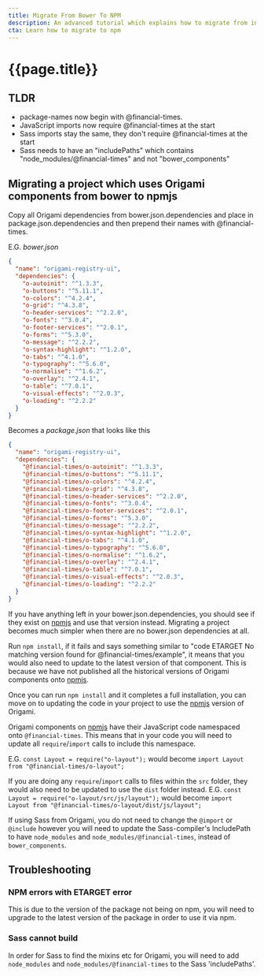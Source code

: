 ```yaml
---
title: Migrate From Bower To NPM
description: An advanced tutorial which explains how to migrate from installing Origami components via Bower, to installing them via npm.
cta: Learn how to migrate to npm
---
```


# {{page.title}}

## TLDR
- package-names now begin with @financial-times.
- JavaScript imports now require @financial-times at the start
- Sass imports stay the same, they don't require @financial-times at the start
- Sass needs to have an "includePaths" which contains "node_modules/@financial-times" and not "bower_components"

## Migrating a project which uses Origami components from bower to npmjs


Copy all Origami dependencies from bower.json.dependencies and place in package.json.dependencies and then prepend their names with @financial-times.

E.G.
*bower.json*
```json
{
  "name": "origami-registry-ui",
  "dependencies": {
    "o-autoinit": "^1.3.3",
    "o-buttons": "^5.11.1",
    "o-colors": "^4.2.4",
    "o-grid": "^4.3.8",
    "o-header-services": "^2.2.0",
    "o-fonts": "^3.0.4",
    "o-footer-services": "^2.0.1",
    "o-forms": "^5.3.0",
    "o-message": "^2.2.2",
    "o-syntax-highlight": "^1.2.0",
    "o-tabs": "^4.1.0",
    "o-typography": "^5.6.0",
    "o-normalise": "^1.6.2",
    "o-overlay": "^2.4.1",
    "o-table": "^7.0.1",
    "o-visual-effects": "^2.0.3",
    "o-loading": "^2.2.2"
  }
}
```
Becomes a *package.json* that looks like this
```json
{
  "name": "origami-registry-ui",
  "dependencies": {
    "@financial-times/o-autoinit": "^1.3.3",
    "@financial-times/o-buttons": "^5.11.1",
    "@financial-times/o-colors": "^4.2.4",
    "@financial-times/o-grid": "^4.3.8",
    "@financial-times/o-header-services": "^2.2.0",
    "@financial-times/o-fonts": "^3.0.4",
    "@financial-times/o-footer-services": "^2.0.1",
    "@financial-times/o-forms": "^5.3.0",
    "@financial-times/o-message": "^2.2.2",
    "@financial-times/o-syntax-highlight": "^1.2.0",
    "@financial-times/o-tabs": "^4.1.0",
    "@financial-times/o-typography": "^5.6.0",
    "@financial-times/o-normalise": "^1.6.2",
    "@financial-times/o-overlay": "^2.4.1",
    "@financial-times/o-table": "^7.0.1",
    "@financial-times/o-visual-effects": "^2.0.3",
    "@financial-times/o-loading": "^2.2.2"
  }
}
```

If you have anything left in your bower.json.dependencies, you should see if they exist on <a href="https://www.npmjs.com/" class="o-typography-link--external">npmjs</a> and use that version instead. Migrating a project becomes much simpler when there are no bower.json dependencies at all.

Run `npm install`, if it fails and says something similar to "code ETARGET No matching version found for @financial-times/example", it means that you would also need to update to the latest version of that component. This is because we have not published all the historical versions of Origami components onto <a href="https://www.npmjs.com/" class="o-typography-link--external">npmjs</a>.

Once you can run `npm install` and it completes a full installation, you can move on to updating the code in your project to use the <a href="https://www.npmjs.com/" class="o-typography-link--external">npmjs</a> version of Origami.

Origami components on <a href="https://www.npmjs.com/" class="o-typography-link--external">npmjs</a> have their JavaScript code namespaced onto `@financial-times`. This means that in your code you will need to update all `require`/`import` calls to include this namespace.

E.G.
`const Layout = require("o-layout");` would become `import Layout from "@financial-times/o-layout";`

If you are doing any `require`/`import` calls to files within the `src` folder, they would also need to be updated to use the `dist` folder instead.
E.G.
`const Layout = require("o-layout/src/js/layout");` would become `import Layout from "@financial-times/o-layout/dist/js/layout";`

If using Sass from Origami, you do not need to change the `@import` or `@include` however you will need to update the Sass-compiler's IncludePath to have `node_modules` and `node_modules/@financial-times`, instead of `bower_components`.

## Troubleshooting

### NPM errors with ETARGET error
This is due to the version of the package not being on npm, you will need to upgrade to the latest version of the package in order to use it via npm.

### Sass cannot build
In order for Sass to find the mixins etc for Origami, you will need to add `node_modules` and `node_modules/@financial-times` to the Sass 'includePaths'.

